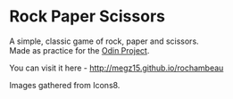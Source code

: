 # Rock Paper Scissors
A simple, classic game of rock, paper and scissors.<br>
Made as practice for the [Odin Project](https://www.theodinproject.com).

You can visit it here - http://megz15.github.io/rochambeau

Images gathered from Icons8.